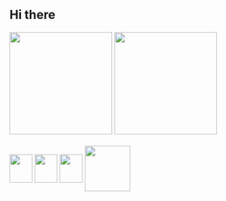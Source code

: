 ## Hi there
<div>
  <img height="180em" src="https://github-readme-stats.vercel.app/api?username=juanosccomori&show_icons=true&theme=dark"/>
  <img height="180em" src="https://github-readme-stats.vercel.app/api/top-langs/?username=juanosccomori&layout=compact&theme=dark&show_icons=true"/>
</div>

<div style="display: inline-block"><br/>
  <img align="center" height="50" width="40" src="https://cdn.jsdelivr.net/gh/devicons/devicon/icons/javascript/javascript-original.svg" />
  <img align="center" height="50" width="40" src="https://cdn.jsdelivr.net/gh/devicons/devicon/icons/java/java-original.svg" />
  <img align="center" height="50" width="40" src="https://cdn.jsdelivr.net/gh/devicons/devicon/icons/python/python-original.svg" />
  <img align="center" height="80" width="80" src="https://cdn.jsdelivr.net/gh/devicons/devicon/icons/django/django-original.svg" />
</div>

<!--
**juanosccomori/juanosccomori** is a ✨ _special_ ✨ repository because its `README.md` (this file) appears on your GitHub profile.

Here are some ideas to get you started:

- 🔭 I’m currently working on my new projects
- 🌱 I’m currently learning backend
- 👯 I’m looking to collaborate on ...
- 🤔 I’m looking for help with ...
- 💬 Ask me about ...
- 📫 How to reach me: ...
- 😄 Pronouns: ...
-  Fun fact: ...
-->
